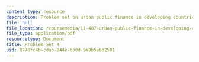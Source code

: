 ```yaml
---
content_type: resource
description: Problem set on urban public finance in developing countries.
file: null
file_location: /coursemedia/11-487-urban-public-finance-in-developing-countries-fall-2004/8778fc4bcdab844ebb0d9a8b5e6b2501_problem_set_4.pdf
file_type: application/pdf
resourcetype: Document
title: Problem Set 4
uid: 8778fc4b-cdab-844e-bb0d-9a8b5e6b2501
---
```

